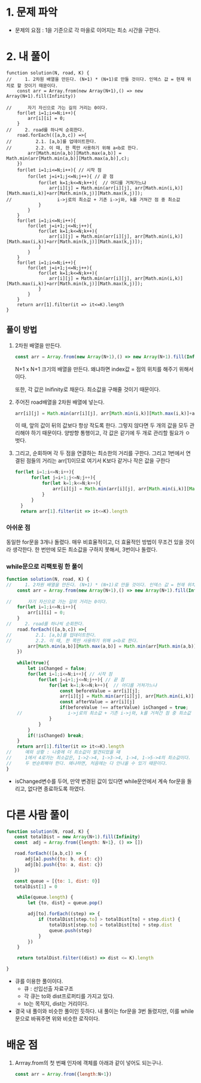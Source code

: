 # 1. 문제 파악

- 문제의 요점 : 1을 기준으로 각 마을로 이어지는 최소 시간을 구한다.

# 2. 내 풀이

```tsx
function solution(N, road, K) {
//     1. 2차원 배열을 만든다. (N+1) * (N+1)로 만들 것이다. 인덱스 값 = 현재 위치로 할 것이기 때문이다.
    const arr = Array.from(new Array(N+1),() => new Array(N+1).fill(Infinity))
    
//      자기 자신으로 가는 길의 거리는 0이다.
    for(let i=1;i<=N;i++){
        arr[i][i] = 0;
    }
//     2. road를 하나씩 순회한다.
    road.forEach(([a,b,c]) =>{
//         2.1. [a,b]를 업데이트한다.
//         2.2. 이 때, 한 쪽만 사용하기 위해 a<b로 한다.
        arr[Math.min(a,b)][Math.max(a,b)] = Math.min(arr[Math.min(a,b)][Math.max(a,b)],c);
    })
    for(let i=1;i<=N;i++){ // 시작 점
        for(let j=i+1;j<=N;j++){ // 끝 점
            for(let k=1;k<=N;k++){  // 어디를 거쳐가느냐
                arr[i][j] = Math.min(arr[i][j], arr[Math.min(i,k)][Math.max(i,k)]+arr[Math.min(k,j)][Math.max(k,j)]);
//                 i->j로의 최소값 + 기존 i->j와, k를 거쳐간 점 중 최소값
            }
        }
    }
    for(let i=1;i<=N;i++){
        for(let j=i+1;j<=N;j++){
            for(let k=1;k<=N;k++){ 
                arr[i][j] = Math.min(arr[i][j], arr[Math.min(i,k)][Math.max(i,k)]+arr[Math.min(k,j)][Math.max(k,j)]);
            }
        }
    }
    for(let i=1;i<=N;i++){ 
        for(let j=i+1;j<=N;j++){
            for(let k=1;k<=N;k++){ 
                arr[i][j] = Math.min(arr[i][j], arr[Math.min(i,k)][Math.max(i,k)]+arr[Math.min(k,j)][Math.max(k,j)]);
            }
        }
    }
    return arr[1].filter(it => it<=K).length
}
```

## 풀이 방법

1. 2차원 배열을 만든다.
    
    ```jsx
    const arr = Array.from(new Array(N+1),() => new Array(N+1).fill(Infinity))
    ```
    
    N+1 x N+1 크기의 배열을 만든다. 왜냐하면 index값 = 점의 위치를 해주기 위해서이다. 
    
    또한, 각 값은 Inifinity로 채운다. 최소값을 구해줄 것이기 때문이다.
    
2. 주어진 road배열을 2차원 배열에 넣는다. 
    
    ```jsx
    arr[i][j] = Math.min(arr[i][j], arr[Math.min(i,k)][Math.max(i,k)]+arr[Math.min(k,j)][Math.max(k,j)]);
    ```
    
    이 때, 앞의 값이 뒤의 값보다 항상 작도록 한다. 그렇지 않다면 두 개의 값을 모두 관리해야 하기 때문이다. 양방향 통행이고, 각 값은 같기에 두 개로 관리할 필요가 ㅇ벗다. 
    
3. 그리고, 순회하며 각 두 점을 연결하는 최소한의 거리를 구한다. 그리고 1번에서 연결된 점들의 거리는 arr[1]이므로 여기서 K보다 같거나 작은 값을 구한다
    
    ```jsx
    for(let i=1;i<=N;i++){ 
          for(let j=i+1;j<=N;j++){
              for(let k=1;k<=N;k++){ 
                  arr[i][j] = Math.min(arr[i][j], arr[Math.min(i,k)][Math.max(i,k)]+arr[Math.min(k,j)][Math.max(k,j)]);
              }
          }
      }
      return arr[1].filter(it => it<=K).length
    ```
    

### 아쉬운 점

동일한 for문을 3개나 돌렸다. 매우 비효율적이고, 더 효율적인 방법이 무조건 있을 것이라 생각한다. 한 번만에 모든 최소값을 구하지 못해서, 3번이나 돌렸다.

### while문으로 리팩토링 한 풀이

```jsx
function solution(N, road, K) {
//     1. 2차원 배열을 만든다. (N+1) * (N+1)로 만들 것이다. 인덱스 값 = 현재 위치로 할 것이기 때문이다.
    const arr = Array.from(new Array(N+1),() => new Array(N+1).fill(Infinity))
    
//      자기 자신으로 가는 길의 거리는 0이다.
    for(let i=1;i<=N;i++){
        arr[i][i] = 0;
    }
//     2. road를 하나씩 순회한다.
    road.forEach(([a,b,c]) =>{
//         2.1. [a,b]를 업데이트한다.
//         2.2. 이 때, 한 쪽만 사용하기 위해 a<b로 한다.
        arr[Math.min(a,b)][Math.max(a,b)] = Math.min(arr[Math.min(a,b)][Math.max(a,b)],c);
    })
    
    while(true){
        let isChanged = false;
        for(let i=1;i<=N;i++){ // 시작 점
            for(let j=i+1;j<=N;j++){ // 끝 점
                for(let k=1;k<=N;k++){  // 어디를 거쳐가느냐
                    const beforeValue = arr[i][j];
                    arr[i][j] = Math.min(arr[i][j], arr[Math.min(i,k)][Math.max(i,k)]+arr[Math.min(k,j)][Math.max(k,j)]);
                    const afterValue = arr[i][j]
                    if(beforeValue !== afterValue) isChanged = true;
    //                 i->j로의 최소값 + 기존 i->j와, k를 거쳐간 점 중 최소값
                }
            }
        }
        if(!isChanged) break;
    }
    return arr[1].filter(it => it<=K).length
//     예외 상황 : 나중에 더 최소값이 발견되었을 때
//     1에서 4로가는 최소값은, 1->2->4, 1->3->4, 1->4, 1->5->4의 최소값이다.
//     두 번순회해야 한다. 왜냐하면, 처음에는 다 안나올 수 있기 때문이다.
}
```

- isChanged변수를 두어, 만약 변경된 값이 있다면 while문안에서 계속 for문을 돌리고, 없다면 종료하도록 하였다.

# 다른 사람 풀이

```jsx
function solution(N, road, K) {
   const totalDist = new Array(N+1).fill(Infinity)
   const  adj = Array.from({length: N+1}, () => [])

   road.forEach(([a,b,c]) => {
       adj[a].push({to: b, dist: c})
       adj[b].push({to: a, dist: c})
   })

   const queue = [{to: 1, dist: 0}]
   totalDist[1] = 0

    while(queue.length) {
        let {to, dist} = queue.pop()

        adj[to].forEach((step) => {
            if (totalDist[step.to] > totalDist[to] + step.dist) {
                totalDist[step.to] = totalDist[to] + step.dist
                queue.push(step)
            }
        })
    }

    return totalDist.filter((dist) => dist <= K).length

}
```

- 큐를 이용한 풀이이다.
    - 큐 : 선입선출 자료구조
    - 각 큐는 to와 dist프로퍼티를 가지고 있다.
    - to는 목적지, dist는 거리이다.
- 결국 내 풀이와 비슷한 풀이인 듯하다. 내 풀이는 for문을 3번 돌렸지만, 이를 while문으로 바꿔주면 위와 비슷한 로직이다.

# 배운 점

1. Arrray.from의 첫 번째 인자에 객체를 아래과 같이 넣어도 되는구나.
    
    ```jsx
    const arr = Array.from({length:N+1})
    ```
    